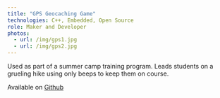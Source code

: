 ```yaml
---
title: "GPS Geocaching Game"
technologies: C++, Embedded, Open Source
role: Maker and Developer
photos:
  - url: /img/gps1.jpg
  - url: /img/gps2.jpg
---
```

Used as part of a summer camp training program. Leads students on a grueling hike using only beeps to keep them on course.

Available on [Github](https://github.com/rebelzach/GPS-Follow-The-Leader)

